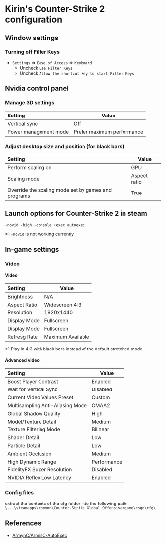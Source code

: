 # Kirin's Counter-Strike 2 configuration

## Window settings

### Turning off Filter Keys

- `Settings` => `Ease of Access` => `Keyboard`
  - Uncheck `Use Filter Keys`
  - Uncheck `Allow the shortcut key to start Filter Keys`

## Nvidia control panel

### Manage 3D settings

| Setting               | Value                      |
| :-------------------- | -------------------------- |
| Vertical sync         | Off                        |
| Power management mode | Prefer maximum performance |

### Adjust desktop size and position (for black bars)

| Setting                                             | Value        |
| :-------------------------------------------------- | ------------ |
| Perform scaling on                                  | GPU          |
| Scaling mode                                        | Aspect ratio |
| Override the scaling mode set by games and programs | True         |

## Launch options for Counter-Strike 2 in steam

```
-novid -high -console +exec autoexec
```

\*1 `-novid` is not working currently

## In-game settings

### Video

#### Video

| Setting      | Value             |
| :----------- | ----------------- |
| Brightness   | N/A               |
| Aspect Ratio | Widescreen 4:3    |
| Resolution   | 1920x1440         |
| Display Mode | Fullscreen        |
| Display Mode | Fullscreen        |
| Refresg Rate | Maximum Available |

\*1 Play in 4:3 with black bars instead of the default stretched mode

#### Advanced video

| Setting                          | Value       |
| :------------------------------- | ----------- |
| Boost Player Contrast            | Enabled     |
| Wait for Vertical Sync           | Disabled    |
| Current Video Values Preset      | Custom      |
| Multisampling Anti-Aliasing Mode | CMAA2       |
| Global Shadow Quality            | High        |
| Model/Texture Detail             | Medium      |
| Texture Filtering Mode           | Bilinear    |
| Shader Detail                    | Low         |
| Particle Detail                  | Low         |
| Ambient Occlusion                | Medium      |
| High Dynamic Range               | Performance |
| FidelityFX Super Resolution      | Disabled    |
| NVIDIA Reflex Low Latency        | Enabled     |

### Config files

extract the contents of the cfg folder into the following path:
`\...\steamapps\common\Counter-Strike Global Offensive\game\csgo\cfg\`

## References

- [ArmynC/ArminC-AutoExec](https://github.com/ArmynC/ArminC-AutoExec)
